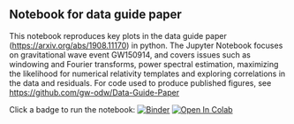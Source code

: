 ## Notebook for data guide paper

This notebook reproduces key plots in the data guide paper (https://arxiv.org/abs/1908.11170) in python. The Jupyter Notebook focuses on gravitational wave event GW150914, and covers issues such as windowing and Fourier transforms, power spectral estimation, maximizing the likelihood for numerical relativity templates and exploring correlations in the data and residuals.  For code used to
produce published figures, see https://github.com/gw-odw/Data-Guide-Paper

Click a badge to run the notebook:
[![Binder](https://mybinder.org/badge_logo.svg)](https://mybinder.org/v2/gh/losc-tutorial/Data_Guide/master?filepath=Guide_Notebook.ipynb)
[![Open In Colab](https://colab.research.google.com/assets/colab-badge.svg)](https://colab.research.google.com/github/losc-tutorial/Data_Guide/blob/master/Guide_Notebook.ipynb)

